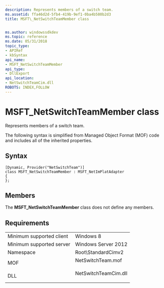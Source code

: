 ```yaml
---
description: Represents members of a switch team.
ms.assetid: ffa46d2d-5fb4-419b-9ef1-0ba4b580b2d3
title: MSFT\_NetSwitchTeamMember class


ms.author: windowssdkdev
ms.topic: reference
ms.date: 05/31/2018
topic_type: 
- APIRef
- kbSyntax
api_name: 
- MSFT_NetSwitchTeamMember
api_type: 
- DllExport
api_location: 
- NetSwitchTeamCim.dll
ROBOTS: INDEX,FOLLOW
---
```


# MSFT\_NetSwitchTeamMember class

Represents members of a switch team.

The following syntax is simplified from Managed Object Format (MOF) code and includes all of the inherited properties.

## Syntax

``` syntax
[Dynamic, Provider("NetSwitchTeam")]
class MSFT_NetSwitchTeamMember : MSFT_NetImPlatAdapter
{
};
```

## Members

The **MSFT\_NetSwitchTeamMember** class does not define any members.

## Requirements



|                                     |                                                                                                 |
|-------------------------------------|-------------------------------------------------------------------------------------------------|
| Minimum supported client<br/> | Windows 8<br/>                                                                            |
| Minimum supported server<br/> | Windows Server 2012<br/>                                                                  |
| Namespace<br/>                | Root\\StandardCimv2<br/>                                                                  |
| MOF<br/>                      | <dl> <dt>NetSwitchTeam.mof</dt> </dl>    |
| DLL<br/>                      | <dl> <dt>NetSwitchTeamCim.dll</dt> </dl> |



 

 





